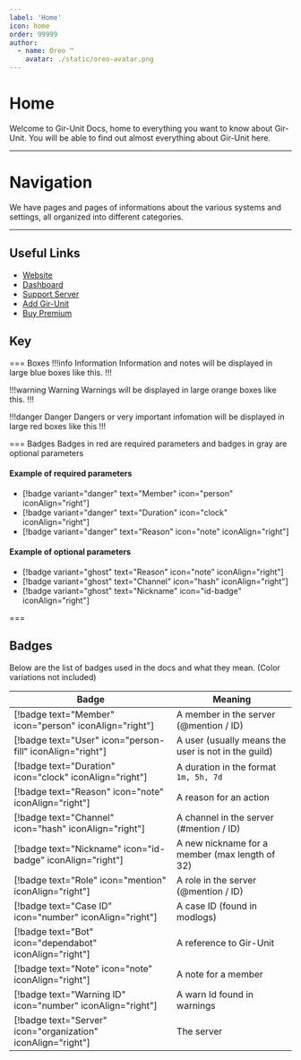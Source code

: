 ```yaml
---
label: 'Home'
icon: home
order: 99999
author:
  - name: Oreo ™
    avatar: ./static/oreo-avatar.png
---
```


# Home

Welcome to Gir-Unit Docs, home to everything you want to know about Gir-Unit. You will be able to find out almost everything about Gir-Unit here.

---

# Navigation

We have pages and pages of informations about the various systems and settings, all organized into different categories.

[//]: # 'Add list after making the folders'

---

## Useful Links

- [Website](./README.md)
- [Dashboard](https://dashboard.skittlechan.com)
- [Support Server](https://discord.gg/3p3QPmUFbT)
- [Add Gir-Unit](https://discord.com/api/oauth2/authorize?client_id=679323237997608982&permissions=8&scope=bot%20applications.commands)
- [Buy Premium](https://patreon.com/oreodev)

## Key

=== Boxes
!!!info Information
Information and notes will be displayed in large blue boxes like this.
!!!

!!!warning Warning
Warnings will be displayed in large orange boxes like this.
!!!

!!!danger Danger
Dangers or very important infomation will be displayed in large red boxes like this
!!!

=== Badges
Badges in red are required parameters and badges in gray are optional parameters

#### Example of required parameters

- [!badge variant="danger" text="Member" icon="person" iconAlign="right"]
- [!badge variant="danger" text="Duration" icon="clock" iconAlign="right"]
- [!badge variant="danger" text="Reason" icon="note" iconAlign="right"]

#### Example of optional parameters

- [!badge variant="ghost" text="Reason" icon="note" iconAlign="right"]
- [!badge variant="ghost" text="Channel" icon="hash" iconAlign="right"]
- [!badge variant="ghost" text="Nickname" icon="id-badge" iconAlign="right"]

===

## Badges

Below are the list of badges used in the docs and what they mean. (Color variations not included)

| Badge                                                        | Meaning                                             |
| ------------------------------------------------------------ | --------------------------------------------------- |
| [!badge text="Member" icon="person" iconAlign="right"]       | A member in the server (@mention / ID)              |
| [!badge text="User" icon="person-fill" iconAlign="right"]    | A user (usually means the user is not in the guild) |
| [!badge text="Duration" icon="clock" iconAlign="right"]      | A duration in the format `1m, 5h, 7d`               |
| [!badge text="Reason" icon="note" iconAlign="right"]         | A reason for an action                              |
| [!badge text="Channel" icon="hash" iconAlign="right"]        | A channel in the server (#mention / ID)             |
| [!badge text="Nickname" icon="id-badge" iconAlign="right"]   | A new nickname for a member (max length of 32)      |
| [!badge text="Role" icon="mention" iconAlign="right"]        | A role in the server (@mention / ID)                |
| [!badge text="Case ID" icon="number" iconAlign="right"]      | A case ID (found in modlogs)                        |
| [!badge text="Bot" icon="dependabot" iconAlign="right"]      | A reference to Gir-Unit                             |
| [!badge text="Note" icon="note" iconAlign="right"]           | A note for a member                                 |
| [!badge text="Warning ID" icon="number" iconAlign="right"]   | A warn Id found in warnings                         |
| [!badge text="Server" icon="organization" iconAlign="right"] | The server                                          |
